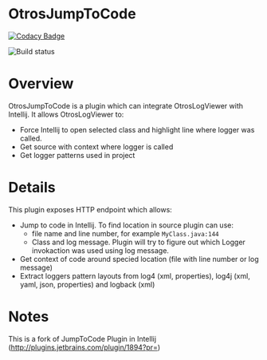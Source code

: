 OtrosJumpToCode
===============
[![Codacy Badge](https://api.codacy.com/project/badge/grade/f226d72fad8d4a569e77eef237b9c01d)](https://www.codacy.com/app/krzysztof-otrebski/OtrosJumpToCode)

![Build status](https://api.travis-ci.org/otros-systems/OtrosJumpToCode.svg)

# Overview
OtrosJumpToCode is a plugin which can integrate OtrosLogViewer with Intellij. It allows OtrosLogViewer to:
 * Force Intellij to open selected class and highlight line where logger was called.
 * Get source with context where logger is called
 * Get logger patterns used in project
 
 # Details
 This plugin exposes HTTP endpoint which allows:
 * Jump to code in Intellij. To find location in source plugin can use:
   * file name and line number, for example `MyClass.java:144`
   * Class and log message. Plugin will try to figure out which Logger invokaction was used using log message.
 * Get context of code around specied location (file with line number or log message)
 * Extract loggers pattern layouts from log4 (xml, properties), log4j (xml, yaml, json, properties) and logback (xml)
 
 
 
 # Notes
This is a fork of JumpToCode Plugin in Intellij (http://plugins.jetbrains.com/plugin/1894?pr=)

